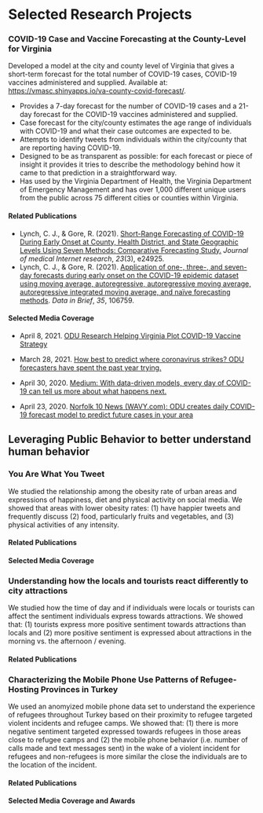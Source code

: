 # Selected Research Projects

### COVID-19 Case and Vaccine Forecasting at the County-Level for Virginia

Developed a model at the city and county level of Virginia that gives a short-term forecast for the total number of COVID-19 cases, COVID-19 vaccines administered and supplied. Available at: https://vmasc.shinyapps.io/va-county-covid-forecast/. 
* Provides a 7-day forecast for the number of COVID-19 cases and a 21-day forecast for the COVID-19 vaccines administered and supplied.
* Case forecast for the city/county estimates the age range of individuals with COVID-19 and what their case outcomes are expected to be. 
* Attempts to identify tweets from individuals within the city/county that are reporting having COVID-19. 
* Designed to be as transparent as possible: for each forecast or piece of insight it provides it tries to describe the methodology behind how it came to that prediction in a straightforward way. 
* Has used by the Virginia Department of Health, the Virginia Department of Emergency Management and has over 1,000 different unique users from the public across 75 different cities or counties within Virginia.

#### Related Publications

* Lynch, C. J., & Gore, R. (2021). [Short-Range Forecasting of COVID-19 During Early Onset at County, Health District, and State Geographic Levels Using Seven Methods: Comparative Forecasting Study.](https://www.jmir.org/2021/3/e24925/) *Journal of medical Internet research*, *23*(3), e24925.
* Lynch, C. J., & Gore, R. (2021). [Application of one-, three-, and seven-day forecasts during early onset on the COVID-19 epidemic dataset using moving average, autoregressive, autoregressive moving average, autoregressive integrated moving average, and naïve forecasting methods](https://doi.org/10.1016/j.dib.2021.106759). *Data in Brief*, *35*, 106759.

#### Selected Media Coverage

* April 8, 2021. [ODU Research Helping Virginia Plot COVID-19 Vaccine Strategy](https://www.odu.edu/about/odu-publications/insideodu/2021/04/08/feature1)

* March 28, 2021. [How best to predict where coronavirus strikes? ODU forecasters have spent the past year trying.](https://www.pilotonline.com/news/health/vp-nw-covid-odu-forecast-model-20210328-2ycjrnlnrzdpxivc2gnalorjty-story.html)

* April 30, 2020. [Medium: With data-driven models, every day of COVID-19 can tell us more about what happens next.](https://medium.com/@ODUVMASC/with-data-driven-models-every-day-of-covid-19-can-tell-us-more-about-what-happens-next-3527a99549de?sk=2f13445bfb119503ef7b1c8aa2662708)

* April 23, 2020. [Norfolk 10 News (WAVY.com): ODU creates daily COVID-19 forecast model to predict future cases in your area](https://www.wavy.com/news/health/coronavirus/odu-creates-daily-covid-19-forecast-model-to-predict-future-cases-in-your-area/)

  

## Leveraging Public Behavior to better understand human behavior 

### You Are What You Tweet
We studied the relationship among the obesity rate of urban areas and expressions of happiness, diet and physical activity on social media. We showed that areas with lower obesity rates: (1) have happier tweets and frequently discuss (2) food, particularly fruits and vegetables, and (3) physical activities of any intensity.

#### Related Publications

#### Selected Media Coverage

### Understanding how the locals and tourists react differently to city attractions

We studied how the time of day and if individuals were locals or tourists can affect the sentiment individuals express towards attractions. We showed that: (1) tourists express more positive sentiment towards attractions than locals and (2) more positive sentiment is expressed about attractions in the morning vs. the afternoon / evening.

#### Related Publications

### Characterizing the Mobile Phone Use Patterns of Refugee-Hosting Provinces in Turkey

We used an anomyized mobile phone data set to understand the experience of refugees throughout Turkey based on their proximity to refugee targeted violent incidents and refugee camps. We showed that: (1) there is more negative sentiment targeted expressed towards refugees in those areas close to refugee camps and (2) the mobile phone behavior (i.e. number of calls made and text messages sent) in the wake of a violent incident for refugees and non-refugees is more similar the close the individuals are to the location of the incident.

#### Related Publications

#### Selected Media Coverage and Awards



